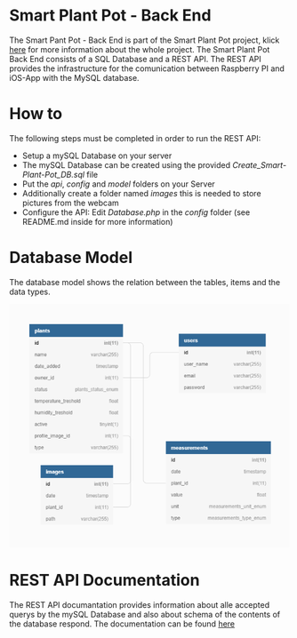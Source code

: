 # Smart Plant Pot - Back End
The Smart Pant Pot - Back End is part of the Smart Plant Pot project, klick [here](https://github.com/Snuu101/Smart-Plant-Pot) for more information about the whole project.
The Smart Plant Pot Back End consists of a SQL Database and a REST API.
The REST API provides the infrastructure for the comunication between Raspberry PI and iOS-App with the MySQL database.

# How to
The following steps must be completed in order to run the REST API:

- Setup a mySQL Database on your server
- The mySQL Database can be created using the provided *Create_Smart-Plant-Pot_DB.sql* file
- Put the *api*, *config* and *model* folders on your Server
- Additionally create a folder named *images* this is needed to store pictures from the webcam
- Configure the API: Edit *Database.php* in the *config* folder (see README.md inside for more information)

# Database Model
The database model shows the relation between the tables, items and the data types.

![Database model](/Readme_Images/DatabaseModelpng.png)

# REST API Documentation
The REST API documantation provides information about alle accepted querys by the mySQL Database and also about schema of the contents of the database respond.
The documentation can be found [here](https://app.swaggerhub.com/apis-docs/Smart-Plant-Pot/SmartPlantPot/1.0.0)
